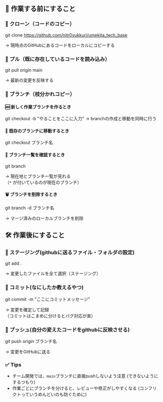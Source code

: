 ## 🌱 作業する前にすること

### 🔹 クローン（コードのコピー）

git clone https://github.com/nitr0yukkuri/umekita_tech_base

→ 現時点のGitHubにあるコードをローカルにコピーする


### 🔹 プル（既に存在しているコードを読み込み）

git pull origin main

→ 最新の変更を反映する



### 🔹 ブランチ（枝分かれコピー）

#### 🆕 新しく作業ブランチを作るとき
git checkout -b "やることをここに入力"
→ branchの作成と移動を同時に行う

#### 🔁 既存のブランチに移動するとき

git checkout ブランチ名

#### 📜 ブランチ一覧を確認するとき

git branch

→ 現在地とブランチ一覧が見れる  
（`*` が付いているのが現在のブランチ）

#### 🗑️ ブランチを削除するとき

git branch -d ブランチ名

→ マージ済みのローカルブランチを削除


## 🛠️ 作業後にすること

### 🔹 ステージング(githubに送るファイル・フォルダの設定)

git add .

→ 変更したファイルを全て選択（ステージング）



### 🔹 コミット(なにしたか教えるやつ)

git commit -m "ここにコミットメッセージ"

→ 変更を確定して記録  
（コミットはこまめに分けるとバグ対応が楽）


### 🔹 プッシュ(自分の変えたコードをgithubに反映させる)

git push origin ブランチ名

→ 変更をGitHubに送る



### ✅ **Tips**
- チーム開発では、`main`ブランチに直接pushしないよう注意  (できないようにするつもり)
- 作業ごとにブランチを分けると、レビューや修正がしやすくなる (コンフリクトっていうめんどいのも防ぐために)
